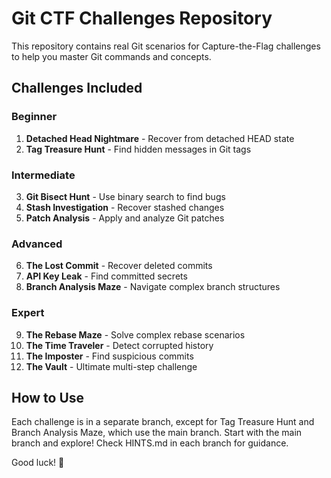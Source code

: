 # Git CTF Challenges Repository

This repository contains real Git scenarios for Capture-the-Flag challenges to help you master Git commands and concepts.

## Challenges Included

### Beginner
1. **Detached Head Nightmare** - Recover from detached HEAD state
2. **Tag Treasure Hunt** - Find hidden messages in Git tags

### Intermediate
3. **Git Bisect Hunt** - Use binary search to find bugs
4. **Stash Investigation** - Recover stashed changes
5. **Patch Analysis** - Apply and analyze Git patches

### Advanced
6. **The Lost Commit** - Recover deleted commits
7. **API Key Leak** - Find committed secrets
8. **Branch Analysis Maze** - Navigate complex branch structures

### Expert
9. **The Rebase Maze** - Solve complex rebase scenarios
10. **The Time Traveler** - Detect corrupted history
11. **The Imposter** - Find suspicious commits
12. **The Vault** - Ultimate multi-step challenge

## How to Use

Each challenge is in a separate branch, except for Tag Treasure Hunt and Branch Analysis Maze, which use the main branch. Start with the main branch and explore! Check HINTS.md in each branch for guidance.

Good luck! 🚩
